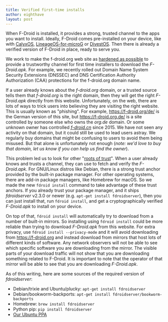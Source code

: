 ```yaml
---
title: Verified first-time installs
author: eighthave
layout: post
---
```


When F-Droid is installed, it provides a strong, trusted channel to the apps you want to install.  Ideally, F-Droid comes pre-installed on your device, like with [CalyxOS](https://calyxos.org/), [LineageOS-for-microG](https://lineage.microg.org/) or [DivestOS](https://divestos.org/). Then there is already a verified version of F-Droid in place, ready to serve you.

We work to make the f-droid.org web site as [hardened as possible](https://f-droid.org/docs/Security_Model/#initial-installs) to provide a trustworthy channel for first time installers to download the _F-Droid.apk_.  For example, we recently rolled out Domain Name System Security Extensions (DNSSEC) and DNS Certification Authority Authorization (CAA) protections for the f-droid.org domain name.

If a user already knows about the _f-droid.org_ domain, or a trusted source tells them that _f-droid.org_ is the right domain, then they will get the right _F-Droid.apk_ directly from this website.  Unfortunately, on the web, there are lots of ways to trick users into believing they are visiting the right website.  This is usually known as "phishing".  For example, https://f-droid.org/de/ is the German version of this site, but https://f-droid.org.de/ is a site controlled by someone else who owns the _org.de_ domain.  Or some unknown owner has controlled [_f-droid.cn_](https://who.is/whois/f-droid.cn) since 2015.  We have not seen any activity on that domain, but it could still be used to lead users astray. We regularly buy domains that might be confusing to users to avoid them being misused.  But that alone is unfortunately not enough (_note: we'd love to buy that domain, let us know if you can help us find the owner_).

This problem led us to look for other "[roots of trust](https://en.wikipedia.org/wiki/Root_of_trust)".  When a user already knows and trusts a channel, they can use to fetch and verify the _F-Droid.apk_.  For GNU/Linux distros like Debian, there is a strong trust anchor provided by the built-in package manager.  For other operating systems, there are add-in package managers, like Homebrew for macOS.  So we made the new `fdroid install` command to take advantage of these trust anchors.  If you already trust your package manager, and it ships _fdroidserver_ v2.3.0 or newer (e.g. `apt-get install fdroidserver`), then you can just install that, run `fdroid install`, and get a cryptographically verified _F-Droid.apk_ to install on your device.

On top of that, `fdroid install` will automatically try to download from a number of built-in mirrors.  So installing using `fdroid install` could be more reliable than trying to download _F-Droid.apk_ from this website.  For extra privacy, use `fdroid install --privacy-mode` and it will avoid downloading from <https://f-droid.org> and instead download from mirrors that host lots of different kinds of software.  Any network observers will not be able to see which specific software you are downloading from the mirror. The visible parts of your download traffic will not show that you are downloading something related to F-Droid.  It is important to note that the operator of that mirror will be able to see that you are downloading _F-Droid.apk_.

As of this writing, here are some sources of the required version of _fdroidserver_:

* Debian/trixie and Ubuntu/plucky: `apt-get install fdroidserver`
* Debian/bookworm-backports: `apt-get install fdroidserver/bookworm-backports`
* Homebrew: `brew install fdroidserver`
* Python pip: `pip install fdroidserver`
* [Our Ubuntu PPA](https://f-droid.org/docs/Installing_the_Server_and_Repo_Tools/#getting-a-newer-version)
